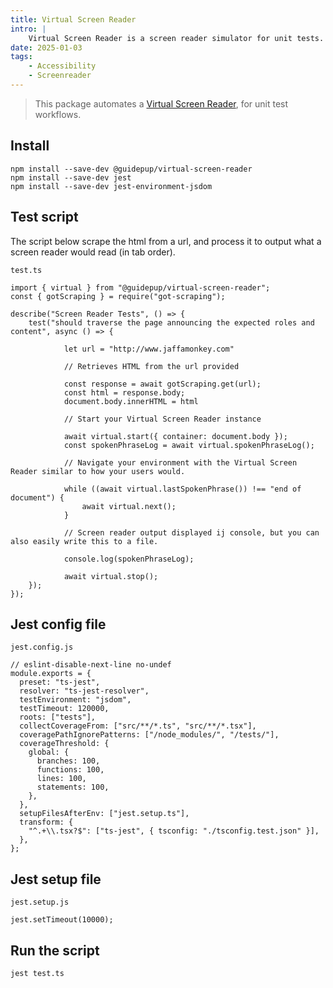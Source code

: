 ```yaml
---
title: Virtual Screen Reader
intro: |
    Virtual Screen Reader is a screen reader simulator for unit tests.
date: 2025-01-03
tags:
    - Accessibility
    - Screenreader
---
```


> This package automates a [Virtual Screen Reader](https://www.guidepup.dev/docs/virtual), for unit test workflows.

## Install

```
npm install --save-dev @guidepup/virtual-screen-reader
npm install --save-dev jest
npm install --save-dev jest-environment-jsdom
```

## Test script

The script below scrape the html from a url, and process it to output what a screen reader would read (in tab order).

`test.ts`
```
import { virtual } from "@guidepup/virtual-screen-reader";
const { gotScraping } = require("got-scraping");

describe("Screen Reader Tests", () => {
    test("should traverse the page announcing the expected roles and content", async () => {

            let url = "http://www.jaffamonkey.com"

            // Retrieves HTML from the url provided

            const response = await gotScraping.get(url);
            const html = response.body;
            document.body.innerHTML = html

            // Start your Virtual Screen Reader instance

            await virtual.start({ container: document.body });
            const spokenPhraseLog = await virtual.spokenPhraseLog();
            
            // Navigate your environment with the Virtual Screen Reader similar to how your users would.

            while ((await virtual.lastSpokenPhrase()) !== "end of document") {
                await virtual.next();
            }
            
            // Screen reader output displayed ij console, but you can also easily write this to a file.
            
            console.log(spokenPhraseLog);

            await virtual.stop();
    });
});
```

## Jest config file

`jest.config.js`
```
// eslint-disable-next-line no-undef
module.exports = {
  preset: "ts-jest",
  resolver: "ts-jest-resolver",
  testEnvironment: "jsdom",
  testTimeout: 120000,
  roots: ["tests"],
  collectCoverageFrom: ["src/**/*.ts", "src/**/*.tsx"],
  coveragePathIgnorePatterns: ["/node_modules/", "/tests/"],
  coverageThreshold: {
    global: {
      branches: 100,
      functions: 100,
      lines: 100,
      statements: 100,
    },
  },
  setupFilesAfterEnv: ["jest.setup.ts"],
  transform: {
    "^.+\\.tsx?$": ["ts-jest", { tsconfig: "./tsconfig.test.json" }],
  },
};
```

## Jest setup file

`jest.setup.js`
```
jest.setTimeout(10000);
```

## Run the script

```
jest test.ts
```